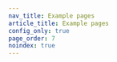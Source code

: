 ```yaml
---
nav_title: Example pages
article_title: Example pages
config_only: true
page_order: 7
noindex: true
---
```

